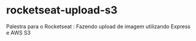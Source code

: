 # rocketseat-upload-s3
Palestra para o Rocketseat : Fazendo upload de imagem utilizando Express e AWS S3
